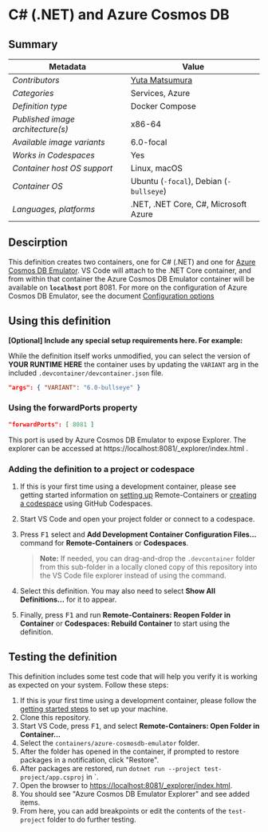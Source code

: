 # C# (.NET) and Azure Cosmos DB

## Summary

| Metadata | Value |  
|----------|-------|
| *Contributors* | [Yuta Matsumura](https://github.com/tsubakimoto) |
| *Categories* | Services, Azure |
| *Definition type* | Docker Compose |
| *Published image architecture(s)* | x86-64 |
| *Available image variants* | 6.0-focal |
| *Works in Codespaces* | Yes |
| *Container host OS support* | Linux, macOS |
| *Container OS* | Ubuntu (`-focal`), Debian (`-bullseye`) |
| *Languages, platforms* | .NET, .NET Core, C#, Microsoft Azure |

## Descirption
This definition creates two containers, one for C# (.NET) and one for [Azure Cosmos DB Emulator](https://learn.microsoft.com/en-us/azure/cosmos-db/linux-emulator). VS Code will attach to the .NET Core container, and from within that container the Azure Cosmos DB Emulator container will be available on **`localhost`** port 8081. For more on the configuration of Azure Cosmos DB Emulator, see the document [Configuration options](https://learn.microsoft.com/en-us/azure/cosmos-db/linux-emulator#configuration-options)

## Using this definition

**[Optional] Include any special setup requirements here. For example:**

While the definition itself works unmodified, you can select the version of **YOUR RUNTIME HERE** the container uses by updating the `VARIANT` arg in the included `.devcontainer/devcontainer.json` file.

```json
"args": { "VARIANT": "6.0-bullseye" }
```

### Using the forwardPorts property

```json
"forwardPorts": [ 8081 ]
```

This port is used by Azure Cosmos DB Emulator to expose Explorer. The explorer can be accessed at https://localhost:8081/_explorer/index.html .

### Adding the definition to a project or codespace

1. If this is your first time using a development container, please see getting started information on [setting up](https://aka.ms/vscode-remote/containers/getting-started) Remote-Containers or [creating a codespace](https://aka.ms/ghcs-open-codespace) using GitHub Codespaces.

2. Start VS Code and open your project folder or connect to a codespace.

3. Press <kbd>F1</kbd> select and **Add Development Container Configuration Files...** command for **Remote-Containers** or **Codespaces**.

   > **Note:** If needed, you can drag-and-drop the `.devcontainer` folder from this sub-folder in a locally cloned copy of this repository into the VS Code file explorer instead of using the command.

4. Select this definition. You may also need to select **Show All Definitions...** for it to appear.

5. Finally, press <kbd>F1</kbd> and run **Remote-Containers: Reopen Folder in Container** or **Codespaces: Rebuild Container** to start using the definition.

## Testing the definition

This definition includes some test code that will help you verify it is working as expected on your system. Follow these steps:

1. If this is your first time using a development container, please follow the [getting started steps](https://aka.ms/vscode-remote/containers/getting-started) to set up your machine.
2. Clone this repository.
3. Start VS Code, press <kbd>F1</kbd>, and select **Remote-Containers: Open Folder in Container...**
4. Select the `containers/azure-cosmosdb-emulator` folder.
5. After the folder has opened in the container, if prompted to restore packages in a notification, click "Restore".
6. After packages are restored, run `dotnet run --project test-project/app.csproj` in `.
7. Open the browser to [https://localhost:8081/_explorer/index.html](https://localhost:8081/_explorer/index.html).
8. You should see "Azure Cosmos DB Emulator Explorer" and see added items.
9. From here, you can add breakpoints or edit the contents of the `test-project` folder to do further testing.
